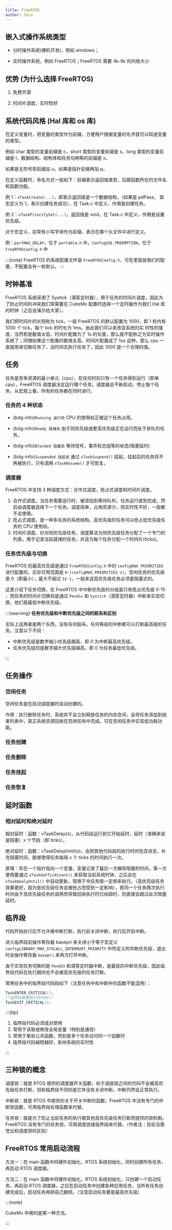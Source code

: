 ```yaml
---
title: FreeRTOS
author: Zero
---
```


## 嵌入式操作系统类型

* 分时操作系统(裸机开发)，例如 windows；

* 实时操作系统，例如 FreeRTOS；FreeRTOS 需要 4k-9k 的内核大小

## 优势 (为什么选择 FreeRTOS)

1. 免费开源

2. 时间片调度，实时性好

## 系统代码风格 (Hal 库和 os 库)

在定义变量时，把变量的类型作为前缀，方便用户根据变量的名字就可以知道变量的类型。

例如 char 类型的变量前缀是 c，short 类型的变量前缀是 s，long 类型的变量前缀是 l，数据结构、结构体和任务句柄等的前缀是 x。

如果是无符号型前缀加 u，如果是指针前缀再加 p。

在定义函数时，命名方式一般如下：前缀表示返回值类型，后跟函数所在的文件名和函数功能。

例 1：`xTaskCreate(...)`，即表示返回值是一个数据结构，（如果是 pdPass， 其宏定义为 1，表示创建任务成功），在 Task.c 中定义，作用是创建任务。

例 2：`vTaskPrioritySet(...)`，返回值是 void，在 Task.c 中定义，作用是设置优先级。

对于宏定义，前常有小写字母作为前缀，表示在哪个头文件中进行定义。

例：`portMAX_DELAY`，位于 `portable.h` 中，`ConfigUSE_PREEMPTION`，位于 `FreeRTOSConfig.h` 中

:::{note}
FreeRTOS 的系统配置文件是 `FreeRTOSConfig.h`，可在里面放我们的配置，不配置会有一些默认。
:::

## 时钟基准

FreeRTOS 系统采用了 Systick（滴答定时器），用于任务的时间片调度，因此为了防止时间的冲突我们常需要在 CubeMx 配置时选择一个定时器作为我们 Hal 库的时钟（之后会演示给大家）。

我们把时间片的长短称为 tick，一般 FreeRTOS 的默认配置为 1000，即 1 秒内有 1000 个 tick，每个 tick 的时长为 1ms。由此我们可以来改变系统的实 时性的强度，当然若是数值太低，时间片配置为了 1s 的长度，那么就不配称之为实时操作系统了；同理如果这个配置的数值太高，时间片配置成了 1us 这种，那么 cpu 一直就用来切换任务了，没时间去执行任务了，因此 1000 是一个合理的值。

## 任务

任务是竞争资源的最小单元（cpu），在任何时刻只有一个任务得到运行（即单 cpu），FreeRTOS 调度器决定运行哪个任务。调度器会不断启动，停止每个任务，从宏观上看，所有的任务都在同时进行。

### 任务的 4 种状态

* {bdg-info}`Running 运行态` CPU 的使用权正被这个任务占用。

* {bdg-info}`Ready 就绪态` 由于同优先级或更高优先级正在运行而处于排队的任务。

* {bdg-info}`Blocked 阻塞态` 等待信号，事件标志组等的状态(阻塞延时)

* {bdg-info}`Suspended 挂起态` 通过 `vTaskSuspend()` 挂起，挂起后的任务将不再被执行，只有调用 `xTaskResume()` 才可恢复。

### 调度器

FreeRTOS 中支持 3 种调度方式：合作式调度，抢占式调度和时间片调度。

1. 合作式调度。当任务需要运行时，被添加到等待队列，任务运行直到完成，然后由调度器选择下一个任务。调度简单，占用资源少，但实时性不好，一般都不会使用。
2. 抢占式调度。是一种多任务的系统结构，高优先级的任务可以抢占低优先级任务的 CPU 使用权。
3. 时间片调度。针对同优先级任务，调度算法为同优先级任务分配了一个专门的列表，用于记录当前就绪的任务，并且为每个任务分配一个时间片(ticks)。

### 任务优先级与切换

FreeRTOS 的最高优先级是通过 `FreeRTOSConfig.h` 中的 `configMAX_PRIORITIES` 进行配置的，实际可用范围是 `0-(configMAX_PRIORITIES-1)`，空闲任务的优先级是 0（即最小），最大不超过 `32-1`，一般来说高优先级任务必须是阻塞式的。

这里介绍下任务切换，在 FreeRTOS 中中断优先级的分组是只有抢占优先级 0-15 ，而任务的时间片切换则是通过 `Pendsv` 和 `Systick`（滴答定时器）中断来实现切换，他们是最低中断优先级。

:::{warning} **任务优先级和中断优先级之间的联系和区别**

实际上这两者是两个东西，没有任何联系。任何等级的中断都可以打断最高级的任务。注意以下不同：

* 中断优先级是数字越小优先级越高，即 0 为中断最高优先级。
* 任务优先级则是数字越大优先级越高，即 0 为任务最低优先级。

:::

## 任务操作

### 空闲任务

空闲任务是在启动调度器时自动创建的。

作用：执行删除任务时，系统并不会立刻释放任务的内存空间，会将任务添加到结束列表中，真正系统资源回收在空闲任务中完成。可在空闲任务中实现低功耗功能。

### 任务创建

### 任务删除

### 任务挂起

### 任务恢复

## 延时函数

### 相对延时和绝对延时

相对延时：函数：vTaskDelay(x)，从代码段运行到它开始延时，延时（准确来说是阻塞）x 个节拍（即 ticks）。

绝对延时：函数：vTaskDelayUntil(x)，会把其他代码段的执行时间包含进去，补充阻塞时间，能够使得任务每隔 x 个 ticks 的时间执行一次。

原理：存在一个指针指向一个变量，变量记录了最后一次解除阻塞的时间，第一次使用要通过 `xTaskGetTickCount()` 来获取当前系统时钟，之后会在 `vTaskDealyUntil()` 中自动更新，常用于令任务按一定频率执行。（高优先级任务效果更好，因为低优先级任务会被抢占而受到一定影响），若同一个任务两次执行时间由于高优先级任务的调用而导致回来执行时已经超时，则直接会跳过此次阻塞延时。

## 临界段

代码开始执行后不允许被中断打断，执行前关闭中断，执行后开启中断。

进入临界段前操作寄存器 basepri 来关闭小于等于宏定义 `configLIBRARY_MAX_SYSCALL_INTERRURT_PRIORITY` 中所定义的中断优先级，退出时会操作寄存器 `basepri` 来再次打开中断。

由于实现任务切换的是 `PendSV` 和滴答定时器中断，是最低的中断优先级，因此临界段代码在执行期间也不会被高优先级的任务打断。

常用任务中的临界段代码段如下（注意任务中和中断中的函数不能混用）：

```cpp
TaskENTER_CRITICAL();
/*临界段需要执行的代码*/
TaskEXIT_CRITICAL();
```

:::{tip}

1. 临界段代码必须成对使用
2. 常用于读取或修改全局变量（特别是通信）
3. 常用于某些公共函数，而别是多个任务访问同一个函数时
4. 临界段代码越短越好，影响系统的实时性

:::

## 三种锁的概念

调度锁：就是 RTOS 提供的调度器开关函数，处于调度锁之间的代码不会被高优先级任务打断，但和临界段不同的是它并没有关闭中断，中断仍然会正常执行。

中断锁：就是 RTOS 中提供的关于开关中断的函数，FreeRTOS 中没有专门的中断锁函数，可用临界段处理函数来代替。

任务锁：就是为了防止当前任务的执行被其他高优先级任务打断而提供的锁机制，FreeRTOS 没有专门的任务锁，可用调度锁或临界段来代替。（作者注：目前没感觉出和调度锁的区别）

## FreeRTOS 常用启动流程

方法一：在 main 函数中将硬件初始化，RTOS 系统初始化，同时创建所有任务，再启动 RTOS 调度器。

方法二：在 main 函数中将硬件初始化，RTOS 系统初始化，只创建一个启动任务，再启动 RTOS 调度器，之后在启动任务中创建各种应用任务，当所有任务创建完成后，启动任务再把自己删除。（注意启动任务要是最高优先级）

:::{note}

CubeMx 中用的是第一种方法。

:::
